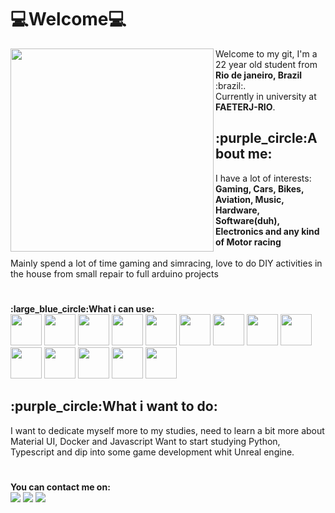 # :computer:Welcome:computer:

<img src="https://user-images.githubusercontent.com/54013549/208317786-33c283fc-dba2-4614-a798-1840cc12a01f.svg" min-width="200px" max-width="400px" width="325px" align="Left">

<p Align="left">
  Welcome to my git, I'm a 22 year old student from <strong>Rio de janeiro, Brazil</strong> :brazil:. <br>
  Currently in university at <strong>FAETERJ-RIO</strong>. <br>
</p>
<h2>:purple_circle:About me:</h2>
<p Align="left">
  I have a lot of interests: <strong>Gaming, Cars, Bikes, Aviation, Music, Hardware, Software(duh), Electronics and any kind of Motor racing</strong><Br><Br>
  Mainly spend a lot of time gaming and simracing, love to do DIY activities in the house from small repair to full arduino projects
</p>

<h1>
</h1>

<p align="left"><strong>:large_blue_circle:What i can use:<br></strong>     
    <img src="https://cdn.jsdelivr.net/gh/devicons/devicon/icons/docker/docker-plain.svg" width= "50px"max-width="50px"/>
    <img src="https://cdn.jsdelivr.net/gh/devicons/devicon/icons/postgresql/postgresql-plain-wordmark.svg" width= "50px"max-width="50px"/>
    <img src="https://cdn.jsdelivr.net/gh/devicons/devicon/icons/figma/figma-original.svg" width= "50px"max-width="50px"/>
    <img src="https://cdn.jsdelivr.net/gh/devicons/devicon/icons/arduino/arduino-original-wordmark.svg" width= "50px"max-width="50px"/>
    <img src="https://cdn.jsdelivr.net/gh/devicons/devicon/icons/ifttt/ifttt-original.svg" width= "50px"max-width="50px"/>
    <img src="https://cdn.jsdelivr.net/gh/devicons/devicon/icons/html5/html5-original.svg" width= "50px"max-width="50px"/>
    <img src="https://cdn.jsdelivr.net/gh/devicons/devicon/icons/css3/css3-original.svg" width= "50px"max-width="50px"/>
    <img src="https://cdn.jsdelivr.net/gh/devicons/devicon/icons/c/c-original.svg" width= "50px"max-width="50px"/>   
    <img src="https://cdn.jsdelivr.net/gh/devicons/devicon/icons/csharp/csharp-original.svg" width= "50px"max-width="50px"/>
    <img src="https://cdn.jsdelivr.net/gh/devicons/devicon/icons/java/java-original.svg" width= "50px"max-width="50px"/>
    <img src="https://cdn.jsdelivr.net/gh/devicons/devicon/icons/javascript/javascript-original.svg" width= "50px"max-width="50px"/>
    <img src="https://cdn.jsdelivr.net/gh/devicons/devicon/icons/nodejs/nodejs-original.svg" width= "50px"max-width="50px"/>
    <img src="https://cdn.jsdelivr.net/gh/devicons/devicon/icons/materialui/materialui-original.svg" width= "50px"max-width="50px"/>
    <img src="https://cdn.jsdelivr.net/gh/devicons/devicon/icons/react/react-original.svg" width= "50px"max-width="50px"/>          
</p>

<h2>:purple_circle:What i want to do:</h2>
<p>
  I want to dedicate myself more to my studies, need to learn a bit more about Material UI, Docker and Javascript
  Want to start studying Python, Typescript and dip into some game development whit Unreal engine.
</p>
<h1></h1>

<p>
  <strong>You can contact me on: </strong><br>
  <a href="#" alt="Gmail">
  <img src="https://img.shields.io/badge/-Gmail-FF0000?style=flat-square&labelColor=FF0000&logo=gmail&logoColor=white&link=guilam.dev@gmail.com" /></a>
  
  <a href="#" alt="Linkedin">
  <img src="https://img.shields.io/badge/-Linkedin-0e76a8?style=flat-square&logo=Linkedin&logoColor=white&link=https://www.linkedin.com/in/guilherme-almeida-ab1aa0206/" /></a>
  
  <a href="#" alt="WhatsApp">
  <img src="https://img.shields.io/badge/-WhatsApp-25d366?style=flat-square&labelColor=25d366&logo=whatsapp&logoColor=white&link=https://wa.me/552197571149"/></a>
</p>
<!---
Guil-Baka/Guil-Baka is a ✨ special ✨ repository because its `README.md` (this file) appears on your GitHub profile.
You can click the Preview link to take a look at your changes.
--->

<!---
![undraw_firmware_re_fgdy](https://user-images.githubusercontent.com/54013549/208317786-33c283fc-dba2-4614-a798-1840cc12a01f.svg)

--->
